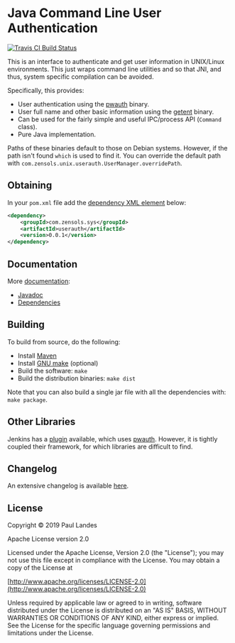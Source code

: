 # Java Command Line User Authentication

[![Travis CI Build Status][travis-badge]][travis-link]


This is an interface to authenticate and get user information in UNIX/Linux
environments.  This just wraps command line utilities and so that JNI, and
thus, system specific compilation can be avoided.

Specifically, this provides:
* User authentication using the [pwauth] binary.
* User full name and other basic information using the [getent] binary.
* Can be used for the fairly simple and useful IPC/process API (`Command` class).
* Pure Java implementation.

Paths of these binaries default to those on Debian systems.  However, if the
path isn't found `which` is used to find it.  You can override the default
path with `com.zensols.unix.userauth.UserManager.overridePath`.


## Obtaining

In your `pom.xml` file add
the
[dependency XML element](https://plandes.github.io/userauth/dependency-info.html) below:
```xml
<dependency>
    <groupId>com.zensols.sys</groupId>
    <artifactId>userauth</artifactId>
    <version>0.0.1</version>
</dependency>
```


## Documentation

More [documentation](https://plandes.github.io/userauth/):
* [Javadoc](https://plandes.github.io/userauth/apidocs/index.html)
* [Dependencies](https://plandes.github.io/userauth/dependencies.html)


## Building

To build from source, do the following:

- Install [Maven](https://maven.apache.org)
- Install [GNU make](https://www.gnu.org/software/make/) (optional)
- Build the software: `make`
- Build the distribution binaries: `make dist`

Note that you can also build a single jar file with all the dependencies with:
`make package`.


## Other Libraries

Jenkins has a [plugin] available, which uses [pwauth].  However, it is tightly
coupled their framework, for which libraries are difficult to find.


## Changelog

An extensive changelog is available [here](CHANGELOG.md).


## License

Copyright © 2019 Paul Landes

Apache License version 2.0

Licensed under the Apache License, Version 2.0 (the "License");
you may not use this file except in compliance with the License.
You may obtain a copy of the License at

[http://www.apache.org/licenses/LICENSE-2.0](http://www.apache.org/licenses/LICENSE-2.0)

Unless required by applicable law or agreed to in writing, software
distributed under the License is distributed on an "AS IS" BASIS,
WITHOUT WARRANTIES OR CONDITIONS OF ANY KIND, either express or implied.
See the License for the specific language governing permissions and
limitations under the License.


<!-- links -->
[travis-link]: https://travis-ci.org/plandes/userauth
[travis-badge]: https://travis-ci.org/plandes/userauth.svg?branch=master

[pwauth]: https://github.com/phokz/pwauth
[getent]: https://en.wikipedia.org/wiki/Getent
[plugin]: https://github.com/jenkinsci/pwauth-plugin
